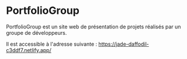 # PortfolioGroup

<!-- Lien vers la page Netfily -->
PortfolioGroup est un site web de présentation de projets réalisés par un groupe de développeurs. 

Il est accessible à l'adresse suivante : https://jade-daffodil-c3ddf7.netlify.app/
